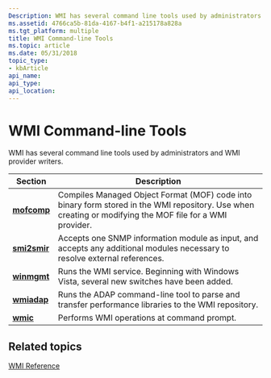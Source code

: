```yaml
---
Description: WMI has several command line tools used by administrators and WMI provider writers.
ms.assetid: 4766ca5b-81da-4167-b4f1-a215178a828a
ms.tgt_platform: multiple
title: WMI Command-line Tools
ms.topic: article
ms.date: 05/31/2018
topic_type: 
- kbArticle
api_name: 
api_type: 
api_location: 
---
```


# WMI Command-line Tools

WMI has several command line tools used by administrators and WMI provider writers.



| Section                      | Description                                                                                                                                                         |
|------------------------------|---------------------------------------------------------------------------------------------------------------------------------------------------------------------|
| [**mofcomp**](mofcomp.md)   | Compiles Managed Object Format (MOF) code into binary form stored in the WMI repository. Use when creating or modifying the MOF file for a WMI provider.<br/> |
| [**smi2smir**](smi2smir.md) | Accepts one SNMP information module as input, and accepts any additional modules necessary to resolve external references.<br/>                               |
| [**winmgmt**](winmgmt.md)   | Runs the WMI service. Beginning with Windows Vista, several new switches have been added.<br/>                                                                |
| [**wmiadap**](wmiadap.md)   | Runs the ADAP command-line tool to parse and transfer performance libraries to the WMI repository.<br/>                                                       |
| [**wmic**](wmic.md)         | Performs WMI operations at command prompt.<br/>                                                                                                               |



 

## Related topics

<dl> <dt>

[WMI Reference](wmi-reference.md)
</dt> </dl>

 

 




